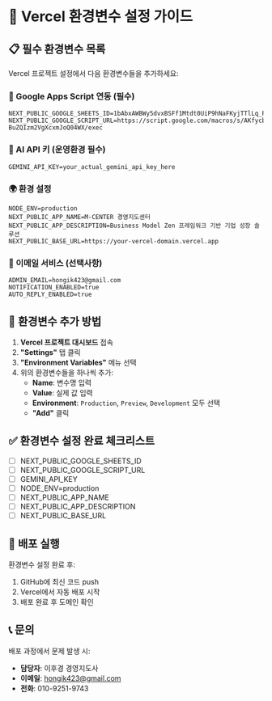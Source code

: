 # 🚀 Vercel 환경변수 설정 가이드

## 📋 필수 환경변수 목록

Vercel 프로젝트 설정에서 다음 환경변수들을 추가하세요:

### 🔧 Google Apps Script 연동 (필수)
```
NEXT_PUBLIC_GOOGLE_SHEETS_ID=1bAbxAWBWy5dvxBSFf1Mtdt0UiP9hNaFKyjTTlLq_Pug
NEXT_PUBLIC_GOOGLE_SCRIPT_URL=https://script.google.com/macros/s/AKfycbzE4eVxGetQ3Z_xsikwoonK45T4wtryGLorQ4UmGaGRAz-BuZQIzm2VgXcxmJoQ04WX/exec
```

### 🤖 AI API 키 (운영환경 필수)
```
GEMINI_API_KEY=your_actual_gemini_api_key_here
```

### 🌍 환경 설정
```
NODE_ENV=production
NEXT_PUBLIC_APP_NAME=M-CENTER 경영지도센터
NEXT_PUBLIC_APP_DESCRIPTION=Business Model Zen 프레임워크 기반 기업 성장 솔루션
NEXT_PUBLIC_BASE_URL=https://your-vercel-domain.vercel.app
```

### 📧 이메일 서비스 (선택사항)
```
ADMIN_EMAIL=hongik423@gmail.com
NOTIFICATION_ENABLED=true
AUTO_REPLY_ENABLED=true
```

## 🔧 환경변수 추가 방법

1. **Vercel 프로젝트 대시보드** 접속
2. **"Settings"** 탭 클릭
3. **"Environment Variables"** 메뉴 선택
4. 위의 환경변수들을 하나씩 추가:
   - **Name**: 변수명 입력
   - **Value**: 실제 값 입력
   - **Environment**: `Production`, `Preview`, `Development` 모두 선택
   - **"Add"** 클릭

## ✅ 환경변수 설정 완료 체크리스트

- [ ] NEXT_PUBLIC_GOOGLE_SHEETS_ID
- [ ] NEXT_PUBLIC_GOOGLE_SCRIPT_URL  
- [ ] GEMINI_API_KEY
- [ ] NODE_ENV=production
- [ ] NEXT_PUBLIC_APP_NAME
- [ ] NEXT_PUBLIC_APP_DESCRIPTION
- [ ] NEXT_PUBLIC_BASE_URL

## 🚀 배포 실행

환경변수 설정 완료 후:
1. GitHub에 최신 코드 push
2. Vercel에서 자동 배포 시작
3. 배포 완료 후 도메인 확인

## 📞 문의

배포 과정에서 문제 발생 시:
- **담당자**: 이후경 경영지도사
- **이메일**: hongik423@gmail.com
- **전화**: 010-9251-9743 